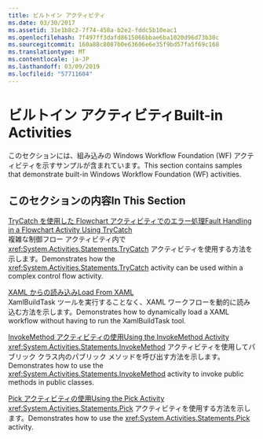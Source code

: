 ```yaml
---
title: ビルトイン アクティビティ
ms.date: 03/30/2017
ms.assetid: 31e1b8c2-7f74-458a-b2e2-fddc5b10eac1
ms.openlocfilehash: 7f497ff3dafd8615066bbae6ba1020d96d73b30c
ms.sourcegitcommit: 160a88c8087b0e63606e6e35f9bd57fa5f69c168
ms.translationtype: MT
ms.contentlocale: ja-JP
ms.lasthandoff: 03/09/2019
ms.locfileid: "57711604"
---
```

# <a name="built-in-activities"></a><span data-ttu-id="b361a-102">ビルトイン アクティビティ</span><span class="sxs-lookup"><span data-stu-id="b361a-102">Built-in Activities</span></span>
<span data-ttu-id="b361a-103">このセクションには、組み込みの Windows Workflow Foundation (WF) アクティビティを示すサンプルが含まれています。</span><span class="sxs-lookup"><span data-stu-id="b361a-103">This section contains samples that demonstrate built-in Windows Workflow Foundation (WF) activities.</span></span>  
  
## <a name="in-this-section"></a><span data-ttu-id="b361a-104">このセクションの内容</span><span class="sxs-lookup"><span data-stu-id="b361a-104">In This Section</span></span>  
 [<span data-ttu-id="b361a-105">TryCatch を使用した Flowchart アクティビティでのエラー処理</span><span class="sxs-lookup"><span data-stu-id="b361a-105">Fault Handling in a Flowchart Activity Using TryCatch</span></span>](fault-handling-in-a-flowchart-activity-using-trycatch.md)  
 <span data-ttu-id="b361a-106">複雑な制御フロー アクティビティ内で <xref:System.Activities.Statements.TryCatch> アクティビティを使用する方法を示します。</span><span class="sxs-lookup"><span data-stu-id="b361a-106">Demonstrates how the <xref:System.Activities.Statements.TryCatch> activity can be used within a complex control flow activity.</span></span>  
  
 [<span data-ttu-id="b361a-107">XAML からの読み込み</span><span class="sxs-lookup"><span data-stu-id="b361a-107">Load From XAML</span></span>](load-from-xaml.md)  
 <span data-ttu-id="b361a-108">XamlBuildTask ツールを実行することなく、XAML ワークフローを動的に読み込む方法を示します。</span><span class="sxs-lookup"><span data-stu-id="b361a-108">Demonstrates how to dynamically load a XAML workflow without having to run the XamlBuildTask tool.</span></span>
  
 [<span data-ttu-id="b361a-109">InvokeMethod アクティビティの使用</span><span class="sxs-lookup"><span data-stu-id="b361a-109">Using the InvokeMethod Activity</span></span>](using-the-invokemethod-activity.md)  
 <span data-ttu-id="b361a-110">
  <xref:System.Activities.Statements.InvokeMethod> アクティビティを使用してパブリック クラス内のパブリック メソッドを呼び出す方法を示します。</span><span class="sxs-lookup"><span data-stu-id="b361a-110">Demonstrates how to use the <xref:System.Activities.Statements.InvokeMethod> activity to invoke public methods in public classes.</span></span>  
  
 [<span data-ttu-id="b361a-111">Pick アクティビティの使用</span><span class="sxs-lookup"><span data-stu-id="b361a-111">Using the Pick Activity</span></span>](using-the-pick-activity.md)  
 <span data-ttu-id="b361a-112">
  <xref:System.Activities.Statements.Pick> アクティビティを使用する方法を示します。</span><span class="sxs-lookup"><span data-stu-id="b361a-112">Demonstrates how to use the <xref:System.Activities.Statements.Pick> activity.</span></span>
